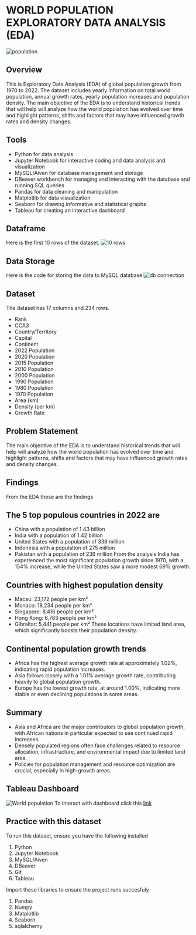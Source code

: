 # WORLD POPULATION EXPLORATORY DATA ANALYSIS (EDA)
![population](https://github.com/user-attachments/assets/7ad7be9b-9f9a-4523-920f-0fc2ad67b293)
## Overview
This is Exploratory Data Analysis (EDA) of global population growth from 1970 to 2022. The dataset includes yearly information on total world population, annual growth rates, yearly population increases and population density. The main objective of the EDA is to understand historical trends that will help will analyze how the world population has evolved over time and highlight patterns, shifts and factors that may have influenced growth rates and density changes.
## Tools
* Python for data analysis
* Jupyter Notebook for interactive coding and data analysis and visualization
* MySQL/Aiven for database management and storage
* DBeaver workbench for managing and interacting with the database and running SQL queries
* Pandas for data cleaning and manipulation
* Matplotlib for data visualization
* Seaborn for drawing informative and statistical graphs
* Tableau for creating an interactive dashboard
## Dataframe 
Here is the first 10 rows of the dataset.
![10 rows](https://github.com/user-attachments/assets/96bc9703-7aa3-46f1-966a-3eba4213fd90)
## Data Storage
Here is the code for storing the data to MySQL database
![db connection](https://github.com/user-attachments/assets/24fa7c40-b600-470b-a9d6-aa1d8cc0be48)
## Dataset
The dataset has 17 columns and 234 rows.
* Rank
* CCA3
* Country/Territory
* Capital
* Continent
* 2022 Population
* 2020 Population
* 2015 Population
* 2010 Population
* 2000 Population
* 1990 Population
* 1980 Population
* 1970 Population
* Area (km)
* Density (per km)
* Growth Rate
## Problem Statement
The main objective of the EDA is to understand historical trends that will help will analyze how the world population has evolved over time and highlight patterns, shifts and factors that may have influenced growth rates and density changes.
## Findings
From the EDA these are the findings
## The 5 top populous countries in 2022 are
* China with a population of 1.43 billion
* India with a population of 1.42 billion
* United States with a population of 338 million
* Indonesia with a population of 275 million
* Pakistan with a population of 236 million
From the analysis India has experienced the most significant population growth since 1970, with a 154% increase, while the United States saw a more modest 69% growth.
## Countries with highest population density 
* Macau: 23,172 people per km²
* Monaco: 18,234 people per km²
* Singapore: 8,416 people per km²
* Hong Kong: 6,783 people per km²
* Gibraltar: 5,441 people per km²
These locations have limited land area, which significantly boosts their population density.
## Continental population growth trends
* Africa has the highest average growth rate at approximately 1.02%, indicating rapid population increases.
* Asia follows closely with a 1.01% average growth rate, contributing heavily to global population growth.
* Europe has the lowest growth rate, at around 1.00%, indicating more stable or even declining populations in some areas.
## Summary
* Asia and Africa are the major contributors to global population growth, with African nations in particular expected to see continued rapid increases.
* Densely populated regions often face challenges related to resource allocation, infrastructure, and environmental impact due to limited land area.
* Policies for population management and resource optimization are crucial, especially in high-growth areas.

## Tableau Dashboard
![World population](https://github.com/user-attachments/assets/83cf6a44-e177-459a-afcf-87e32eb660e0)
To interact with dashboard click this [link](https://public.tableau.com/views/WorldPopulation_17303870067060/Worldpopulation?:language=en-US&:sid=&:redirect=auth&:display_count=n&:origin=viz_share_link)
## Practice with this dataset
To run this dataset, ensure you have the following installed 
1. Python
2. Jupyter Notebook
3. MySQL/Aiven
4. DBeaver
5. Git
6. Tableau

Import these libraries to ensure the project runs succesfuly
1. Pandas
2. Numpy
3. Matplotlib
4. Seaborn
5. sqlalchemy
